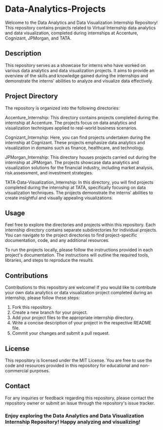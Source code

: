 # Data-Analytics-Projects
Welcome to the Data Analytics and Data Visualization Internship Repository! This repository contains projects related to Virtual Internship data analytics and data visualization, completed during internships at Accenture, Cognizant, JPMorgan, and TATA.

## Description
This repository serves as a showcase for interns who have worked on various data analytics and data visualization projects. It aims to provide an overview of the skills and knowledge gained during the internships and demonstrate the interns' abilities to analyze and visualize data effectively.

## Project Directory
The repository is organized into the following directories:

Accenture_Internship: This directory contains projects completed during the internship at Accenture. The projects focus on data analytics and visualization techniques applied to real-world business scenarios.

Cognizant_Internship: Here, you can find projects undertaken during the internship at Cognizant. These projects emphasize data analytics and visualization in domains such as finance, healthcare, and technology.

JPMorgan_Internship: This directory houses projects carried out during the internship at JPMorgan. The projects showcase data analytics and visualization solutions for the financial industry, including market analysis, risk assessment, and investment strategies.

TATA-Data-Visualization_Internship: In this directory, you will find projects completed during the internship at TATA, specifically focusing on data visualization techniques. The projects demonstrate the interns' abilities to create insightful and visually appealing visualizations.

## Usage
Feel free to explore the directories and projects within this repository. Each internship directory contains separate subdirectories for individual projects. You can navigate to the project directories to find project-specific documentation, code, and any additional resources.

To run the projects locally, please follow the instructions provided in each project's documentation. The instructions will outline the required tools, libraries, and steps to reproduce the results.

## Contributions
Contributions to this repository are welcome! If you would like to contribute your own data analytics or data visualization project completed during an internship, please follow these steps:

1. Fork this repository.
2. Create a new branch for your project.
3. Add your project files to the appropriate internship directory.
4. Write a concise description of your project in the respective README file.
5. Commit your changes and submit a pull request.
## License
This repository is licensed under the MIT License. You are free to use the code and resources provided in this repository for educational and non-commercial purposes.

## Contact
For any inquiries or feedback regarding this repository, please contact the repository owner or submit an issue through the repository's issue tracker.

### Enjoy exploring the Data Analytics and Data Visualization Internship Repository! Happy analyzing and visualizing!

